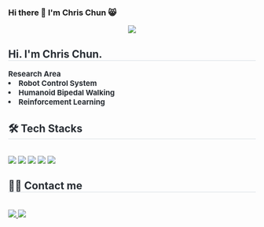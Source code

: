 ### Hi there 👋 I'm Chris Chun 😸

<div align= "center">
    <img src="https://capsule-render.vercel.app/api?type=waving&color=0:edcc72,100:d59f05&height=180&text=Chris%20Chun&animation=&fontColor=ffffff&fontSize=70" />
    </div>
    <div style="text-align: left;"> 
    <h2 style="border-bottom: 1px solid #d8dee4; color: #282d33;"> Hi. I'm Chris Chun. </h2>  
    <div style="font-weight: 700; font-size: 15px; text-align: left; color: #282d33;"> Research Area</li><li> Robot Control System</li><li> Humanoid Bipedal Walking</li><li> Reinforcement Learning </div> 
    </div>
    <div style="text-align: left;">
    <h2 style="border-bottom: 1px solid #d8dee4; color: #282d33;"> 🛠️ Tech Stacks </h2> <br> 
    <div style="margin: ; text-align: left;" "text-align: left;"> <img src="https://img.shields.io/badge/C-A8B9CC?style=flat&logo=C&logoColor=white">
          <img src="https://img.shields.io/badge/C++-00599C?style=flat&logo=C%2B%2B&logoColor=white">
          <img src="https://img.shields.io/badge/Github-181717?style=flat&logo=Github&logoColor=white">
          <img src="https://img.shields.io/badge/Linux-FCC624?style=flat&logo=Linux&logoColor=white">
          <img src="https://img.shields.io/badge/Python-3776AB?style=flat&logo=Python&logoColor=white">
          <br/></div>
    </div>
    <div style="text-align: left;">
    <h2 style="border-bottom: 1px solid #d8dee4; color: #282d33;"> 🧑‍💻 Contact me </h2> <br> 
    <div style="text-align: left;"> <a href=https://www.instagram.com/chris_chun_yh> <img src="https://img.shields.io/badge/Instagram-E4405F?style=flat&logo=Instagram&logoColor=white&link=https://www.instagram.com/chris_chun_yh"> </a>
         <a href=mailto:arirang2067@gmail.com> <img src="https://img.shields.io/badge/Gmail-EA4335?style=flat&logo=Gmail&logoColor=white&link=mailto:arirang2067@gmail.com"> </a>
          </div>  <br> 
    <div style="text-align: left;">  </div> 
